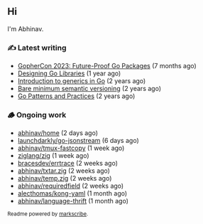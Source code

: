 ## Hi

I'm Abhinav.

### ✍️ Latest writing


- [GopherCon 2023: Future-Proof Go Packages](https://abhinavg.net/2023/09/27/future-proof-packages/) (7 months ago)
- [Designing Go Libraries](https://abhinavg.net/2022/12/06/designing-go-libraries/) (1 year ago)
- [Introduction to generics in Go](https://abhinavg.net/2022/11/23/generics-intro/) (2 years ago)
- [Bare minimum semantic versioning](https://abhinavg.net/2022/11/07/semver/) (2 years ago)
- [Go Patterns and Practices](https://abhinavg.net/2022/09/19/go-patterns-and-practices-talk/) (2 years ago)

### 🪵 Ongoing work


- [abhinav/home](https://github.com/abhinav/home) (2 days ago)
- [launchdarkly/go-jsonstream](https://github.com/launchdarkly/go-jsonstream) (6 days ago)
- [abhinav/tmux-fastcopy](https://github.com/abhinav/tmux-fastcopy) (1 week ago)
- [ziglang/zig](https://github.com/ziglang/zig) (1 week ago)
- [bracesdev/errtrace](https://github.com/bracesdev/errtrace) (2 weeks ago)
- [abhinav/txtar.zig](https://github.com/abhinav/txtar.zig) (2 weeks ago)
- [abhinav/temp.zig](https://github.com/abhinav/temp.zig) (2 weeks ago)
- [abhinav/requiredfield](https://github.com/abhinav/requiredfield) (2 weeks ago)
- [alecthomas/kong-yaml](https://github.com/alecthomas/kong-yaml) (1 month ago)
- [abhinav/language-thrift](https://github.com/abhinav/language-thrift) (1 month ago)

<sub>Readme powered by [markscribe](https://github.com/muesli/markscribe).</sub>

